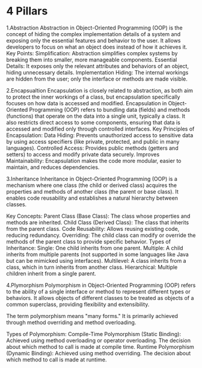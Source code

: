 # 4 Pillars
1.Abstraction
Abstraction in Object-Oriented Programming (OOP) is the concept of hiding the complex implementation details of a system and exposing only the essential features and behavior to the user. It allows developers to focus on what an object does instead of how it achieves it.
Key Points:
Simplification: Abstraction simplifies complex systems by breaking them into smaller, more manageable components.
Essential Details: It exposes only the relevant attributes and behaviors of an object, hiding unnecessary details.
Implementation Hiding: The internal workings are hidden from the user; only the interface or methods are made visible.

2.Encapsualtion
Encapsulation is closely related to abstraction, as both aim to protect the inner workings of a class, but encapsulation specifically focuses on how data is accessed and modified.
Encapsulation in Object-Oriented Programming (OOP) refers to bundling data (fields) and methods (functions) that operate on the data into a single unit, typically a class. It also restricts direct access to some components, ensuring that data is accessed and modified only through controlled interfaces.
Key Principles of Encapsulation:
Data Hiding: Prevents unauthorized access to sensitive data by using access specifiers (like private, protected, and public in many languages).
Controlled Access: Provides public methods (getters and setters) to access and modify private data securely.
Improves Maintainability: Encapsulation makes the code more modular, easier to maintain, and reduces dependencies.

3.Inheritance
Inheritance in Object-Oriented Programming (OOP) is a mechanism where one class (the child or derived class) acquires the properties and methods of another class (the parent or base class). It enables code reusability and establishes a natural hierarchy between classes.

Key Concepts:
Parent Class (Base Class): The class whose properties and methods are inherited.
Child Class (Derived Class): The class that inherits from the parent class.
Code Reusability: Allows reusing existing code, reducing redundancy.
Overriding: The child class can modify or override the methods of the parent class to provide specific behavior.
Types of Inheritance:
Single: One child inherits from one parent.
Multiple: A child inherits from multiple parents (not supported in some languages like Java but can be mimicked using interfaces).
Multilevel: A class inherits from a class, which in turn inherits from another class.
Hierarchical: Multiple children inherit from a single parent.

4.Plymorphism
Polymorphism in Object-Oriented Programming (OOP) refers to the ability of a single interface or method to represent different types or behaviors. It allows objects of different classes to be treated as objects of a common superclass, providing flexibility and extensibility.

The term polymorphism means "many forms." It is primarily achieved through method overriding and method overloading.

Types of Polymorphism:
Compile-Time Polymorphism (Static Binding):
Achieved using method overloading or operator overloading.
The decision about which method to call is made at compile time.
Runtime Polymorphism (Dynamic Binding):
Achieved using method overriding.
The decision about which method to call is made at runtime.
